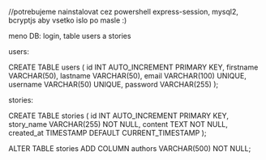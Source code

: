 //potrebujeme nainstalovat cez powershell express-session, mysql2, bcryptjs aby vsetko islo po masle :)

meno DB: login, table users a stories

users:

CREATE TABLE users (
    id INT AUTO_INCREMENT PRIMARY KEY,
    firstname VARCHAR(50),
    lastname VARCHAR(50),
    email VARCHAR(100) UNIQUE,
    username VARCHAR(50) UNIQUE,
    password VARCHAR(255)
);

stories:

CREATE TABLE stories (
    id INT AUTO_INCREMENT PRIMARY KEY,
    story_name VARCHAR(255) NOT NULL,
    content TEXT NOT NULL,
    created_at TIMESTAMP DEFAULT CURRENT_TIMESTAMP
);

ALTER TABLE stories ADD COLUMN authors VARCHAR(500) NOT NULL;

